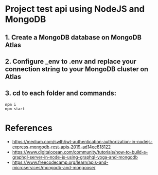 # Project test api using NodeJS and MongoDB

## 1. Create a MongoDB database on MongoDB Atlas

## 2. Configure \_env to .env and replace your connection string to your MongoDB cluster on Atlas

## 3. cd to each folder and commands:

```
npm i
npm start
```

# References

- https://medium.com/swlh/jwt-authentication-authorization-in-nodejs-express-mongodb-rest-apis-2019-ad14ec818122
- https://www.digitalocean.com/community/tutorials/how-to-build-a-graphql-server-in-node-js-using-graphql-yoga-and-mongodb
- https://www.freecodecamp.org/learn/apis-and-microservices/mongodb-and-mongoose/
